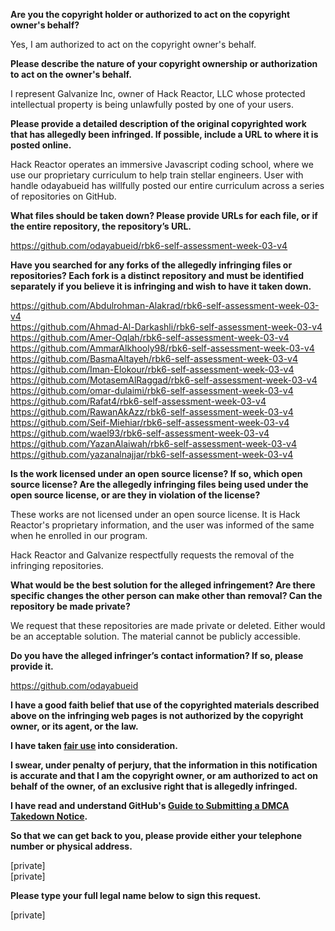 **Are you the copyright holder or authorized to act on the copyright owner's behalf?**

Yes, I am authorized to act on the copyright owner's behalf.

**Please describe the nature of your copyright ownership or authorization to act on the owner's behalf.**

I represent Galvanize Inc, owner of Hack Reactor, LLC whose protected intellectual property is being unlawfully posted by one of your users.

**Please provide a detailed description of the original copyrighted work that has allegedly been infringed. If possible, include a URL to where it is posted online.**

Hack Reactor operates an immersive Javascript coding school, where we use our proprietary curriculum to help train stellar engineers. User with handle odayabueid has willfully posted our entire curriculum across a series of repositories on GitHub.

**What files should be taken down? Please provide URLs for each file, or if the entire repository, the repository’s URL.**

https://github.com/odayabueid/rbk6-self-assessment-week-03-v4  

**Have you searched for any forks of the allegedly infringing files or repositories? Each fork is a distinct repository and must be identified separately if you believe it is infringing and wish to have it taken down.**

https://github.com/Abdulrohman-Alakrad/rbk6-self-assessment-week-03-v4  
https://github.com/Ahmad-Al-Darkashli/rbk6-self-assessment-week-03-v4  
https://github.com/Amer-Oqlah/rbk6-self-assessment-week-03-v4  
https://github.com/AmmarAlkhooly98/rbk6-self-assessment-week-03-v4  
https://github.com/BasmaAltayeh/rbk6-self-assessment-week-03-v4  
https://github.com/Iman-Elokour/rbk6-self-assessment-week-03-v4  
https://github.com/MotasemAlRaggad/rbk6-self-assessment-week-03-v4  
https://github.com/omar-dulaimi/rbk6-self-assessment-week-03-v4  
https://github.com/Rafat4/rbk6-self-assessment-week-03-v4  
https://github.com/RawanAkAzz/rbk6-self-assessment-week-03-v4  
https://github.com/Seif-Miehiar/rbk6-self-assessment-week-03-v4  
https://github.com/wael93/rbk6-self-assessment-week-03-v4  
https://github.com/YazanAlaiwah/rbk6-self-assessment-week-03-v4  
https://github.com/yazanalnajjar/rbk6-self-assessment-week-03-v4

**Is the work licensed under an open source license? If so, which open source license? Are the allegedly infringing files being used under the open source license, or are they in violation of the license?**

These works are not licensed under an open source license. It is Hack Reactor's proprietary information, and the user was informed of the same when he enrolled in our program.

Hack Reactor and Galvanize respectfully requests the removal of the infringing repositories.

**What would be the best solution for the alleged infringement? Are there specific changes the other person can make other than removal? Can the repository be made private?**

We request that these repositories are made private or deleted. Either would be an acceptable solution. The material cannot be publicly accessible.

**Do you have the alleged infringer’s contact information? If so, please provide it.**

https://github.com/odayabueid

**I have a good faith belief that use of the copyrighted materials described above on the infringing web pages is not authorized by the copyright owner, or its agent, or the law.**

**I have taken <a href="https://www.lumendatabase.org/topics/22">fair use</a> into consideration.**

**I swear, under penalty of perjury, that the information in this notification is accurate and that I am the copyright owner, or am authorized to act on behalf of the owner, of an exclusive right that is allegedly infringed.**

**I have read and understand GitHub's <a href="https://docs.github.com/articles/guide-to-submitting-a-dmca-takedown-notice/">Guide to Submitting a DMCA Takedown Notice</a>.**

**So that we can get back to you, please provide either your telephone number or physical address.**

[private]  
[private]

**Please type your full legal name below to sign this request.**

[private]
